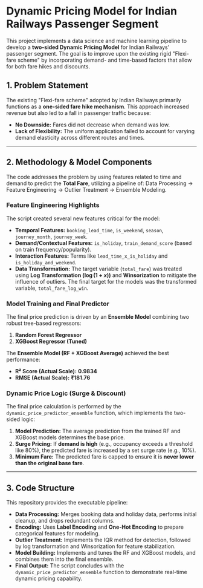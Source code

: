 # Dynamic Pricing Model for Indian Railways Passenger Segment

This project implements a data science and machine learning pipeline to develop a **two-sided Dynamic Pricing Model** for Indian Railways' passenger segment. The goal is to improve upon the existing rigid "Flexi-fare scheme" by incorporating demand- and time-based factors that allow for both fare hikes and discounts.

## 1. Problem Statement

The existing "Flexi-fare scheme" adopted by Indian Railways primarily functions as a **one-sided fare hike mechanism**. This approach increased revenue but also led to a fall in passenger traffic because:
* **No Downside:** Fares did not decrease when demand was low.
* **Lack of Flexibility:** The uniform application failed to account for varying demand elasticity across different routes and times.

---

## 2. Methodology & Model Components

The code addresses the problem by using features related to time and demand to predict the **Total Fare**, utilizing a pipeline of: Data Processing $\rightarrow$ Feature Engineering $\rightarrow$ Outlier Treatment $\rightarrow$ Ensemble Modeling.

### Feature Engineering Highlights

The script created several new features critical for the model:
* **Temporal Features:** `booking_lead_time`, `is_weekend`, `season`, `journey_month`, `journey_week`.
* **Demand/Contextual Features:** `is_holiday`, `train_demand_score` (based on train frequency/popularity).
* **Interaction Features:** Terms like `lead_time_x_is_holiday` and `is_holiday_and_weekend`.
* **Data Transformation:** The target variable (`total_fare`) was treated using **Log Transformation ($\log(1+x)$)** and **Winsorization** to mitigate the influence of outliers. The final target for the models was the transformed variable, `total_fare_log_win`.

### Model Training and Final Predictor

The final price prediction is driven by an **Ensemble Model** combining two robust tree-based regressors:

1.  **Random Forest Regressor**
2.  **XGBoost Regressor (Tuned)**

The **Ensemble Model (RF + XGBoost Average)** achieved the best performance:
* **R² Score (Actual Scale):** **0.9834**
* **RMSE (Actual Scale):** **₹181.76**

### Dynamic Price Logic (Surge & Discount)

The final price calculation is performed by the `dynamic_price_predictor_ensemble` function, which implements the two-sided logic:

1.  **Model Prediction:** The average prediction from the trained RF and XGBoost models determines the base price.
2.  **Surge Pricing:** If **demand is high** (e.g., occupancy exceeds a threshold like 80%), the predicted fare is increased by a set surge rate (e.g., 10%).
3.  **Minimum Fare:** The predicted fare is capped to ensure it is **never lower than the original base fare**.

---

## 3. Code Structure

This repository provides the executable pipeline:

* **Data Processing:** Merges booking data and holiday data, performs initial cleanup, and drops redundant columns.
* **Encoding:** Uses **Label Encoding** and **One-Hot Encoding** to prepare categorical features for modeling.
* **Outlier Treatment:** Implements the IQR method for detection, followed by log transformation and Winsorization for feature stabilization.
* **Model Building:** Implements and tunes the RF and XGBoost models, and combines them into the final ensemble.
* **Final Output:** The script concludes with the `dynamic_price_predictor_ensemble` function to demonstrate real-time dynamic pricing capability.
